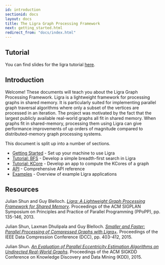 ```yaml
---
id: introduction
sectionid: docs
layout: docs
title: The Ligra Graph Processing Framework
next: getting_started.html
redirect_from: "docs/index.html"
---
```


## Tutorial

You can find slides for the ligra tutorial [here](https://github.com/jshun/ligra/blob/master/tutorial/tutorial.pdf).

## Introduction

Welcome! These documents will teach you about the Ligra Graph Processing Framework. Ligra 
is a lightweight framework for processing graphs in shared memory. It is particularly 
suited for implementing parallel graph traversal algorithms where only a subset of the 
vertices are processed in an iteration. The project was motivated by the fact that the 
largest publicly available real-world graphs all fit in shared memory. When graphs fit 
in shared-memory, processing them using Ligra can give performance improvements of up 
orders of magnitude compared to distributed-memory graph processing systems. 

This document is split up into a number of sections.  

* [Getting Started](/ligra/docs/getting_started.html) - Set up your machine to use Ligra
* [Tutorial: BFS](/ligra/docs/tutorial_bfs.html) - Develop a simple breadth-first search 
  in Ligra
* [Tutorial: KCore](/ligra/docs/tutorial_kcore.html) - Develop an app to compute the 
  KCores of a graph
* [API](/ligra/docs/api.html) - Comprehensive API reference 
* [Examples](/ligra/docs/examples.html) - Overview of example Ligra applications


## Resources

Julian Shun and Guy Blelloch. [*Ligra: A
Lightweight Graph Processing Framework for Shared
Memory*](http://www.cs.cmu.edu/~jshun/ligra.pdf). Proceedings of the
ACM SIGPLAN Symposium on Principles and Practice of Parallel
Programming (PPoPP), pp. 135-146, 2013.

Julian Shun, Laxman Dhulipala and Guy Blelloch. [*Smaller and Faster:
Parallel Processing of Compressed Graphs with
Ligra+*](http://www.cs.cmu.edu/~jshun/ligra+.pdf). Proceedings of the
IEEE Data Compression Conference (DCC), pp. 403-412, 2015.

Julian Shun. [*An Evaluation of Parallel Eccentricity Estimation
Algorithms on Undirected Real-World
Graphs*](http://www.cs.cmu.edu/~jshun/kdd-final.pdf). Proceedings of
the ACM SIGKDD Conference on Knowledge Discovery and Data Mining
(KDD), 2015.
